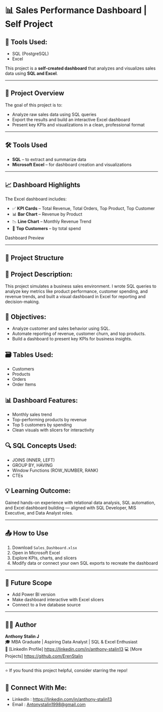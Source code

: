 # 📊 Sales Performance Dashboard | Self Project

## 🧰 Tools Used:
- SQL (PostgreSQL)
- Excel

This project is a **self-created dashboard** that analyzes and visualizes sales data using **SQL and Excel**.

---

## 📌 Project Overview

The goal of this project is to:

- Analyze raw sales data using SQL queries
- Export the results and build an interactive Excel dashboard
- Present key KPIs and visualizations in a clean, professional format

---

## 🛠 Tools Used

- **SQL** – to extract and summarize data
- **Microsoft Excel** – for dashboard creation and visualizations

---

## 📈 Dashboard Highlights

The Excel dashboard includes:

- ✅ **KPI Cards** – Total Revenue, Total Orders, Top Product, Top Customer
- 📊 **Bar Chart** – Revenue by Product
- 📉 **Line Chart** – Monthly Revenue Trend
- 👥 **Top Customers** – by total spend

Dashboard Preview 

---

## 📂 Project Structure

## 📁 Project Description:
This project simulates a business sales environment. I wrote SQL queries to analyze key metrics like product performance, customer spending, and revenue trends, and built a visual dashboard in Excel for reporting and decision-making.

## 📌 Objectives:
- Analyze customer and sales behavior using SQL.
- Automate reporting of revenue, customer churn, and top products.
- Build a dashboard to present key KPIs for business insights.

## 🗃️ Tables Used:
- Customers
- Products
- Orders
- Order Items

## 📊 Dashboard Features:
- Monthly sales trend
- Top-performing products by revenue
- Top 5 customers by spending
- Clean visuals with slicers for interactivity

## 🔍 SQL Concepts Used:
- JOINS (INNER, LEFT)
- GROUP BY, HAVING
- Window Functions (ROW_NUMBER, RANK)
- CTEs

## 💡 Learning Outcome:
Gained hands-on experience with relational data analysis, SQL automation, and Excel dashboard building — aligned with SQL Developer, MIS Executive, and Data Analyst roles.


---

## 📤 How to Use

1. Download `Sales_Dashboard.xlsx`
2. Open in Microsoft Excel
3. Explore KPIs, charts, and slicers
4. Modify data or connect your own SQL exports to recreate the dashboard

---

## 🚀 Future Scope

- Add Power BI version
- Make dashboard interactive with Excel slicers
- Connect to a live database source

---

## 🙋‍♂️ Author

**Anthony Stalin J**  
🎓 MBA Graduate | Aspiring Data Analyst | SQL & Excel Enthusiast  
🔗 [LinkedIn Profile] https://linkedin.com/in/anthony-stalin13
💻 [More Projects] https://github.com/ErenStalin

---

⭐ If you found this project helpful, consider starring the repo!


## 🔗 Connect With Me:
- LinkedIn : https://linkedin.com/in/anthony-stalin13
- Email : Antonystalin1998@gmail.com

